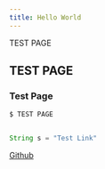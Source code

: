 ```yaml
---
title: Hello World
---
```

TEST PAGE

## TEST PAGE

### Test Page

``` bash
$ TEST PAGE
```
```java

String s = "Test Link"
```

[Github](https://github.com/spinsirr)
